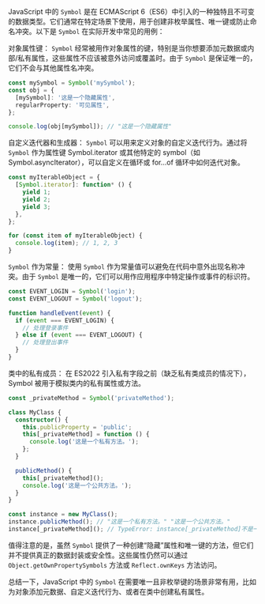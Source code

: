 JavaScript 中的 `Symbol` 是在 ECMAScript 6（ES6）中引入的一种独特且不可变的数据类型。它们通常在特定场景下使用，用于创建非枚举属性、唯一键或防止命名冲突。以下是 `Symbol` 在实际开发中常见的用例：

对象属性键：
`Symbol` 经常被用作对象属性的键，特别是当你想要添加元数据或内部/私有属性，这些属性不应该被意外访问或覆盖时。由于 `Symbol` 是保证唯一的，它们不会与其他属性名冲突。

```typescript
const mySymbol = Symbol('mySymbol');
const obj = {
  [mySymbol]: '这是一个隐藏属性',
  regularProperty: '可见属性',
};

console.log(obj[mySymbol]); // "这是一个隐藏属性"
```

自定义迭代器和生成器：
`Symbol` 可以用来定义对象的自定义迭代行为。通过将 `Symbol` 作为属性键 Symbol.iterator 或其他特定的 symbol（如 Symbol.asyncIterator），可以自定义在循环或 for...of 循环中如何迭代对象。

```typescript
const myIterableObject = {
  [Symbol.iterator]: function* () {
    yield 1;
    yield 2;
    yield 3;
  },
};

for (const item of myIterableObject) {
  console.log(item); // 1, 2, 3
}
```

`Symbol` 作为常量：
使用 `Symbol` 作为常量值可以避免在代码中意外出现名称冲突。由于 `Symbol` 是唯一的，它们可以用作应用程序中特定操作或事件的标识符。

```typescript
const EVENT_LOGIN = Symbol('login');
const EVENT_LOGOUT = Symbol('logout');

function handleEvent(event) {
  if (event === EVENT_LOGIN) {
    // 处理登录事件
  } else if (event === EVENT_LOGOUT) {
    // 处理登出事件
  }
}
```

类中的私有成员：
在 ES2022 引入私有字段之前（缺乏私有类成员的情况下），Symbol 被用于模拟类内的私有属性或方法。

```typescript
const _privateMethod = Symbol('privateMethod');

class MyClass {
  constructor() {
    this.publicProperty = 'public';
    this[_privateMethod] = function () {
      console.log('这是一个私有方法。');
    };
  }

  publicMethod() {
    this[_privateMethod]();
    console.log('这是一个公共方法。');
  }
}

const instance = new MyClass();
instance.publicMethod(); // "这是一个私有方法。" "这是一个公共方法。"
instance[_privateMethod](); // TypeError: instance[_privateMethod]不是一个函数
```

值得注意的是，虽然 `Symbol` 提供了一种创建“隐藏”属性和唯一键的方法，但它们并不提供真正的数据封装或安全性。这些属性仍然可以通过 `Object.getOwnPropertySymbols` 方法或 `Reflect.ownKeys` 方法访问。

总结一下，JavaScript 中的 `Symbol` 在需要唯一且非枚举键的场景非常有用，比如为对象添加元数据、自定义迭代行为、或者在类中创建私有属性。
